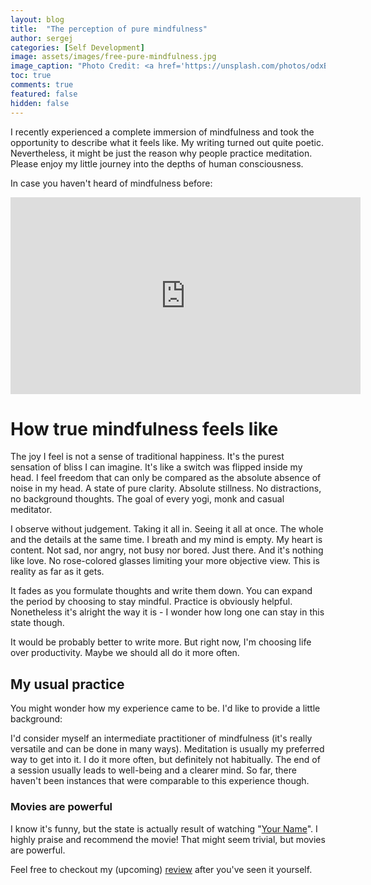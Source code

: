 ```yaml
---
layout: blog
title:  "The perception of pure mindfulness"
author: sergej
categories: [Self Development]
image: assets/images/free-pure-mindfulness.jpg
image_caption: "Photo Credit: <a href='https://unsplash.com/photos/odxB5oIG_iA' target='_blank'>Mohamed Nohassi</a>"
toc: true
comments: true
featured: false
hidden: false
---
```


I recently experienced a complete immersion of mindfulness and took the opportunity to describe what it feels like.
My writing turned out quite poetic.
Nevertheless, it might be just the reason why people practice meditation.
Please enjoy my little journey into the depths of human consciousness.

In case you haven't heard of mindfulness before:
<iframe width="560" height="315" src="https://www.youtube-nocookie.com/embed/HmEo6RI4Wvs?start=23" frameborder="0" allow="accelerometer; autoplay; encrypted-media; gyroscope; picture-in-picture" allowfullscreen></iframe>
<br>

# How true mindfulness feels like
The joy I feel is not a sense of traditional happiness.
It's the purest sensation of bliss I can imagine.
It's like a switch was flipped inside my head.
I feel freedom that can only be compared as the absolute absence of noise in my head.
A state of pure clarity.
Absolute stillness. No distractions, no background thoughts.
The goal of every yogi, monk and casual meditator.

I observe without judgement. Taking it all in. Seeing it all at once.
The whole and the details at the same time.
I breath and my mind is empty.
My heart is content.
Not sad, nor angry, not busy nor bored.
Just there.
And it's nothing like love.
No rose-colored glasses limiting your more objective view.
This is reality as far as it gets.

It fades as you formulate thoughts and write them down.
You can expand the period by choosing to stay mindful.
Practice is obviously helpful.
Nonetheless it's alright the way it is - I wonder how long one can stay in this state though.

It would be probably better to write more.
But right now, I'm choosing life over productivity.
Maybe we should all do it more often.

## My usual practice
You might wonder how my experience came to be.
I'd like to provide a little background: 

I'd consider myself an intermediate practitioner of mindfulness
(it's really versatile and can be done in many ways).
Meditation is usually my preferred way to get into it.
I do it more often, but definitely not habitually.
The end of a session usually leads to well-being and a clearer mind.
So far, there haven't been instances that were comparable to this experience though.

### Movies are powerful
I know it's funny, but the state is actually result of watching "[Your Name](https://www.imdb.com/title/tt5311514/)".
I highly praise and recommend the movie!
That might seem trivial, but movies are powerful.

Feel free to checkout my (upcoming) [review](/blog/your-name-review) after you've seen it yourself.